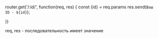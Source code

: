 router.get('/:id/', function(req, res) {
    const {id} = req.params
    res.send(`Ваш ID - ${id}`);
    
})

req, res - последовательность имеет значение